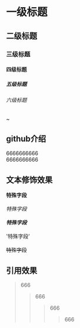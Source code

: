 # 一级标题
## 二级标题
### 三级标题
#### 四级标题
##### 五级标题
###### 六级标题
~
## github介绍
6666666666<br>6666666666

## 文本修饰效果
**特殊字段**<br><br>
*特殊字段*<br><br>
***特殊字段***<br><br>
'特殊字段'<br><br>
~~特殊字段~~<br>

## 引用效果
> 666
>> 666
>>> 666
>>>> 666

